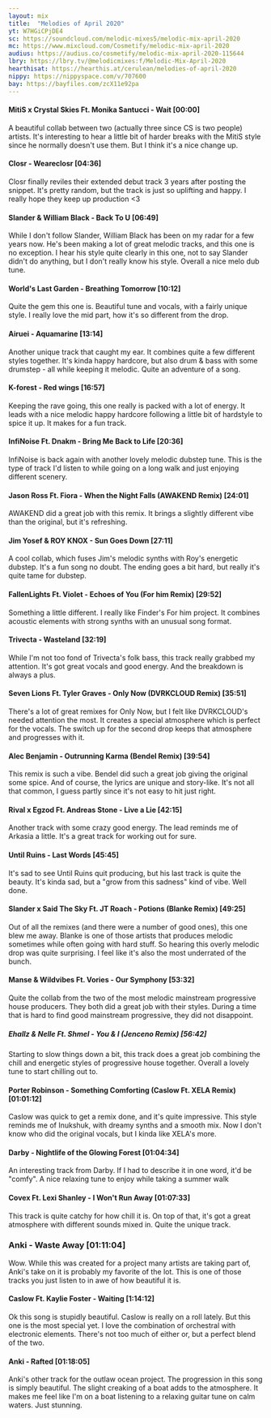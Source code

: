 ```yaml
---
layout: mix
title:  "Melodies of April 2020"
yt: W7HGiCPjDE4
sc: https://soundcloud.com/melodic-mixes5/melodic-mix-april-2020
mc: https://www.mixcloud.com/Cosmetify/melodic-mix-april-2020
audius: https://audius.co/cosmetify/melodic-mix-april-2020-115644
lbry: https://lbry.tv/@melodicmixes:f/Melodic-Mix-April-2020
hearthisat: https://hearthis.at/cerulean/melodies-of-april-2020
nippy: https://nippyspace.com/v/707600
bay: https://bayfiles.com/zcX11e92pa
---
```


#### MitiS x Crystal Skies Ft. Monika Santucci - Wait [00:00]
A beautiful collab between two (actually three since CS is two people) artists. It's interesting to hear a little bit of harder breaks with the MitiS style since he normally doesn't use them. But I think it's a nice change up.

#### Closr - Weareclosr [04:36]
Closr finally reviles their extended debut track 3 years after posting the snippet. It's pretty random, but the track is just so uplifting and happy. I really hope they keep up production <3

#### Slander & William Black - Back To U [06:49]
While I don't follow Slander, William Black has been on my radar for a few years now. He's been making a lot of great melodic tracks, and this one is no exception. I hear his style quite clearly in this one, not to say Slander didn't do anything, but I don't really know his style. Overall a nice melo dub tune.

#### World's Last Garden - Breathing Tomorrow [10:12]
Quite the gem this one is. Beautiful tune and vocals, with a fairly unique style. I really love the mid part, how it's so different from the drop.

#### Airuei - Aquamarine [13:14]
Another unique track that caught my ear. It combines quite a few different styles together. It's kinda happy hardcore, but also drum & bass with some drumstep - all while keeping it melodic. Quite an adventure of a song.

#### K-forest - Red wings [16:57]
Keeping the rave going, this one really is packed with a lot of energy. It leads with a nice melodic happy hardcore following a little bit of hardstyle to spice it up. It makes for a fun track.

#### InfiNoise Ft. Dnakm - Bring Me Back to Life [20:36]
InfiNoise is back again with another lovely melodic dubstep tune. This is the type of track I'd listen to while going on a long walk and just enjoying different scenery.

#### Jason Ross Ft. Fiora - When the Night Falls (AWAKEND Remix) [24:01]
AWAKEND did a great job with this remix. It brings a slightly different vibe than the original, but it's refreshing.

#### Jim Yosef & ROY KNOX - Sun Goes Down [27:11]
A cool collab, which fuses Jim's melodic synths with Roy's energetic dubstep. It's a fun song no doubt. The ending goes a bit hard, but really it's quite tame for dubstep.

#### FallenLights Ft. Violet - Echoes of You (For him Remix) [29:52]
Something a little different. I really like Finder's For him project. It combines acoustic elements with strong synths with an unusual song format.

#### Trivecta - Wasteland [32:19]
While I'm not too fond of Trivecta's folk bass, this track really grabbed my attention. It's got great vocals and good energy. And the breakdown is always a plus.

#### Seven Lions Ft. Tyler Graves - Only Now (DVRKCLOUD Remix) [35:51]
There's a lot of great remixes for Only Now, but I felt like DVRKCLOUD's needed attention the most. It creates a special atmosphere which is perfect for the vocals. The switch up for the second drop keeps that atmosphere and progresses with it.

#### Alec Benjamin - Outrunning Karma (Bendel Remix) [39:54]
This remix is such a vibe. Bendel did such a great job giving the original some spice. And of course, the lyrics are unique and story-like. It's not all that common, I guess partly since it's not easy to hit just right.

#### Rival x Egzod Ft. Andreas Stone - Live a Lie [42:15]
Another track with some crazy good energy. The lead reminds me of Arkasia a little. It's a great track for working out for sure.

#### Until Ruins - Last Words [45:45]
It's sad to see Until Ruins quit producing, but his last track is quite the beauty. It's kinda sad, but a "grow from this sadness" kind of vibe. Well done.

#### Slander x Said The Sky Ft. JT Roach - Potions (Blanke Remix) [49:25]
Out of all the remixes (and there were a number of good ones), this one blew me away. Blanke is one of those artists that produces melodic sometimes while often going with hard stuff. So hearing this overly melodic drop was quite surprising. I feel like it's also the most underrated of the bunch.

#### Manse & Wildvibes Ft. Vories - Our Symphony [53:32]
Quite the collab from the two of the most melodic mainstream progressive house producers. They both did a great job with their styles. During a time that is hard to find good mainstream progressive, they did not disappoint.

##### Ehallz & Nelle Ft. Shmel - You & I (Jenceno Remix) [56:42]
Starting to slow things down a bit, this track does a great job combining the chill and energetic styles of progressive house together. Overall a lovely tune to start chilling out to.

#### Porter Robinson - Something Comforting (Caslow Ft. XELA Remix) [01:01:12]
Caslow was quick to get a remix done, and it's quite impressive. This style reminds me of Inukshuk, with dreamy synths and a smooth mix. Now I don't know who did the original vocals, but I kinda like XELA's more.

#### Darby - Nightlife of the Glowing Forest [01:04:34]
An interesting track from Darby. If I had to describe it in one word, it'd be "comfy". A nice relaxing tune to enjoy while taking a summer walk

#### Covex Ft. Lexi Shanley - I Won't Run Away [01:07:33]
This track is quite catchy for how chill it is. On top of that, it's got a great atmosphere with different sounds mixed in. Quite the unique track.

### Anki - Waste Away [01:11:04]
Wow. While this was created for a project many artists are taking part of, Anki's take on it is probably my favorite of the lot. This is one of those tracks you just listen to in awe of how beautiful it is.

#### Caslow Ft. Kaylie Foster - Waiting [1:14:12]
Ok this song is stupidly beautiful. Caslow is really on a roll lately. But this one is the most special yet. I love the combination of orchestral with electronic elements. There's not too much of either or, but a perfect blend of the two.

#### Anki - Rafted [01:18:05]
Anki's other track for the outlaw ocean project. The progression in this song is simply beautiful. The slight creaking of a boat adds to the atmosphere. It makes me feel like I'm on a boat listening to a relaxing guitar tune on calm waters. Just stunning.